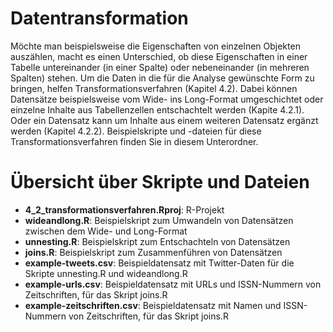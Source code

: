 # Datentransformation 
Möchte man beispielsweise die Eigenschaften von einzelnen Objekten auszählen, macht es einen Unterschied, ob diese Eigenschaften in einer Tabelle untereinander (in einer Spalte) oder nebeneinander (in mehreren Spalten) stehen. Um die Daten in die für die Analyse gewünschte Form zu bringen, helfen Transformationsverfahren (Kapitel 4.2). Dabei können Datensätze beispielsweise vom Wide- ins Long-Format umgeschichtet oder einzelne Inhalte aus Tabellenzellen entschachtelt werden (Kapite 4.2.1). Oder ein Datensatz kann um Inhalte aus einem weiteren Datensatz ergänzt werden (Kapitel 4.2.2). Beispielskripte und -dateien für diese Transformationsverfahren finden Sie in diesem Unterordner. 

# Übersicht über Skripte und Dateien
- **4_2_transformationsverfahren.Rproj**: R-Projekt
- **wideandlong.R**: Beispielskript zum Umwandeln von Datensätzen zwischen dem Wide- und Long-Format
- **unnesting.R**: Beispielskript zum Entschachteln von Datensätzen
- **joins.R**: Beispielskript zum Zusammenführen von Datensätzen
- **example-tweets.csv**: Beispieldatensatz mit Twitter-Daten für die Skripte unnesting.R und wideandlong.R
- **example-urls.csv**: Beispieldatensatz mit URLs und ISSN-Nummern von Zeitschriften, für das Skript joins.R
- **example-zeitschriften.csv**: Beispieldatensatz mit Namen und ISSN-Nummern von Zeitschriften, für das Skript joins.R
